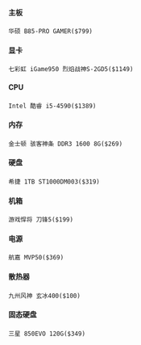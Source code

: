 #### 主板

    华硕 B85-PRO GAMER($799)

#### 显卡

    七彩虹 iGame950 烈焰战神S-2GD5($1149)

#### CPU

    Intel 酷睿 i5-4590($1389)

#### 内存

    金士顿 骇客神条 DDR3 1600 8G($269)

#### 硬盘

    希捷 1TB ST1000DM003($319)

#### 机箱

    游戏悍将 刀锋5($199)

#### 电源

    航嘉 MVP50($369)

#### 散热器

    九州风神 玄冰400($100)

#### 固态硬盘

    三星 850EVO 120G($349)
